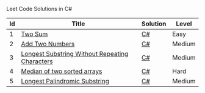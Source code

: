 Leet Code Solutions in C#


| Id  | Title                                                                                                                           | Solution                                                                                                                  | Level  |
| --- | ------------------------------------------------------------------------------------------------------------------------------- | ------------------------------------------------------------------------------------------------------------------------- | ------ |
| 1   | [Two Sum](https://leetcode.com/problems/two-sum/)                                                                               | [C#](https://github.com/anuviswan/LearningPoint/blob/master/LeetCode/Csharp/1-Two-Sum.cs)                                        | Easy   |
| 2   | [Add Two Numbers](https://leetcode.com/problems/add-two-numbers/)                                                               | [C#](https://github.com/anuviswan/LearningPoint/blob/master/LeetCode/Csharp/2-Add-Two-Numbers.cs)                                | Medium |
| 3   | [Longest Substring Without Repeating Characters](https://leetcode.com/problems/longest-substring-without-repeating-characters/) | [C#](https://github.com/anuviswan/LearningPoint/blob/master/LeetCode/Csharp/3-Longest-Substring-Without-Repeating-Characters.cs) | Medium |
| 4   | [Median of two sorted arrays](https://leetcode.com/problems/median-of-two-sorted-arrays/)                                       | [C#](https://github.com/anuviswan/LearningPoint/blob/master/LeetCode/Csharp/4-Median-Of-Two-SortedArrays.cs)                     | Hard   |
| 5   | [Longest Palindromic Substring](https://leetcode.com/problems/median-of-two-sorted-arrays/)                                       | [C#](https://github.com/anuviswan/LearningPoint/blob/master/LeetCode/Csharp/5-Longest-Palindromic-Substring.cs)                     | Medium   |